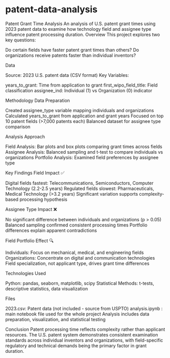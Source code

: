 # patent-data-analysis
Patent Grant Time Analysis
An analysis of U.S. patent grant times using 2023 patent data to examine how technology field and assignee type influence patent processing duration.
Overview
This project explores two key questions:

Do certain fields have faster patent grant times than others?
Do organizations receive patents faster than individual inventors?

Data

Source: 2023 U.S. patent data (CSV format)
Key Variables:

years_to_grant: Time from application to grant
first_wipo_field_title: Field classification
assignee_ind: Individual (1) vs Organization (0) indicator



Methodology
Data Preparation

Created assignee_type variable mapping individuals and organizations
Calculated years_to_grant from application and grant years
Focused on top 10 patent fields (>7,000 patents each)
Balanced dataset for assignee type comparison

Analysis Approach

Field Analysis: Bar plots and box plots comparing grant times across fields
Assignee Analysis: Balanced sampling and t-test to compare individuals vs organizations
Portfolio Analysis: Examined field preferences by assignee type

Key Findings
Field Impact ✅

Digital fields fastest: Telecommunications, Semiconductors, Computer Technology (2.2-2.5 years)
Regulated fields slowest: Pharmaceuticals, Medical Technology (>3.2 years)
Significant variation supports complexity-based processing hypothesis

Assignee Type Impact ❌

No significant difference between individuals and organizations (p > 0.05)
Balanced sampling confirmed consistent processing times
Portfolio differences explain apparent contradictions

Field Portfolio Effect 🔍

Individuals: Focus on mechanical, medical, and engineering fields
Organizations: Concentrate on digital and communication technologies
Field specialization, not applicant type, drives grant time differences

Technologies Used

Python: pandas, seaborn, matplotlib, scipy
Statistical Methods: t-tests, descriptive statistics, data visualization

Files

2023.csv: Patent data (not included - source from USPTO)
analysis.ipynb : main notebook file used for the whole project
Analysis includes data preparation, visualization, and statistical testing

Conclusion
Patent processing time reflects complexity rather than applicant resources. The U.S. patent system demonstrates consistent examination standards across individual inventors and organizations, with field-specific regulatory and technical demands being the primary factor in grant duration.